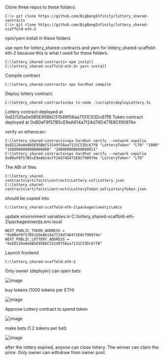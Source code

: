 Clone three repos to these folders:

```
C:\> git clone https://github.com/BigBangInfinity/lottery_shared-contracts
C:\> git clone https://github.com/BigBangInfinity/lottery_shared-scaffold-eth-2
```

npm/yarn install in these folders

use npm for lottery_shared-contracts and yarn for lottery_shared-scaffold-eth-2 because this is what I used for these folders.

```
C:\lottery_shared-contracts> npm install
C:\lottery_shared-scaffold-eth-2> yarn install
```

Compile contract

```
C:\lottery_shared-contracts> npx hardhat compile
```

Deploy lottery contract:

```
C:\lottery_shared-contracts>npx ts-node .\scripts\deployLottery.ts
```

Lottery contract deployed at 0xED120a0e0B5E95BbC51549f58aa7131C53Dc67fB
Token contract deployed at 0xB0eF8f57B5cE9eA614a7f24d74D471E8Cf90974e

verify on etherscan:
```
C:\lottery_shared-contracts>npx hardhat verify --network sepolia 0xED120a0e0B5E95BbC51549f58aa7131C53Dc67fB "LotteryToken" "LT0" "1000" "1000000000000000000" "200000000000000011" 
C:\lottery_shared-contracts>npx hardhat verify --network sepolia 0xB0eF8f57B5cE9eA614a7f24d74D471E8Cf90974e "LotteryToken" "LT0"
```

The ABI of files
```
C:\lottery_shared-contracts\artifacts\contracts\Lottery.sol\Lottery.json
C:\lottery_shared-contracts\artifacts\contracts\LotteryToken.sol\LotteryToken.json
```

should be copied into 

```
C:\lottery_shared-scaffold-eth-2\packages\nextjs\abis
```

update environment variables in C:\lottery_shared-scaffold-eth-2\packages\nextjs\.env.local

```
NEXT_PUBLIC_TOKEN_ADDRESS = "0xB0eF8f57B5cE9eA614a7f24d74D471E8Cf90974e"
NEXT_PUBLIC_LOTTERY_ADDRESS = "0xED120a0e0B5E95BbC51549f58aa7131C53Dc67fB"
```

Launch frontend
```
C:\lottery_shared-scaffold-eth-2
```

Only owner (deployer) can open bets


![image](https://github.com/BigBangInfinity/lottery_shared-main/assets/37957341/a21027a1-7ca5-4d02-9ce2-f9a1a749000c)

buy tokens (1000 tokens per ETH)

![image](https://github.com/BigBangInfinity/lottery_shared-main/assets/37957341/2f70718d-d9aa-48cb-ae74-9972249fa763)


Approve Lottery contract to spend token

![image](https://github.com/BigBangInfinity/lottery_shared-main/assets/37957341/291e55fc-8d06-4efe-b25e-4a8b2091b6e4)

make bets (1.2 tokens per bet) 

![image](https://github.com/BigBangInfinity/lottery_shared-main/assets/37957341/d5082ede-cb85-40e4-afe9-b5e7bc89086c)

after the lottery expired, anyone can close lottery. The winner can claim the price. Only owner can withdraw from owner pool.
